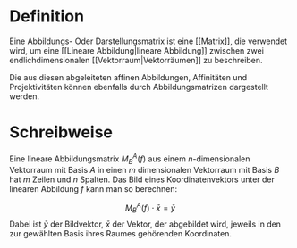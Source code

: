 # Definition
Eine Abbildungs- Oder Darstellungsmatrix ist eine [[Matrix]], die verwendet wird, um eine [[Lineare Abbildung|lineare Abbildung]] zwischen zwei endlichdimensionalen [[Vektorraum|Vektorräumen]] zu beschreiben.

Die aus diesen abgeleiteten affinen Abbildungen, Affinitäten und Projektivitäten können ebenfalls durch Abbildungsmatrizen dargestellt werden.

# Schreibweise
Eine lineare Abbildungsmatrix $M_{B}^{A}(f)$ aus einem $n$-dimensionalen Vektorraum mit Basis $A$ in einen $m$ dimensionalen Vektorraum mit Basis $B$ hat $m$ Zeilen und $n$ Spalten. Das Bild eines Koordinatenvektors unter der linearen Abbildung $f$ kann man so berechnen:

$$M_{B}^{A}(f) \cdot \bar x = \bar y$$
 Dabei ist $\bar y$ der Bildvektor, $\bar x$ der Vektor, der abgebildet wird, jeweils in den zur gewählten Basis ihres Raumes gehörenden Koordinaten.
